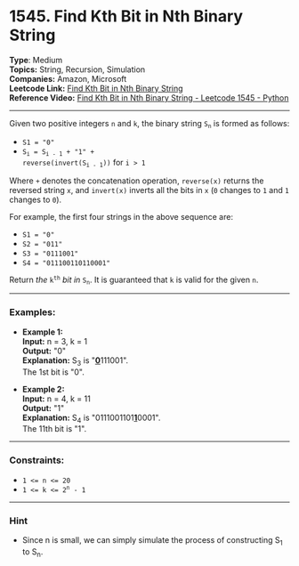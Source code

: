 # 1545. Find Kth Bit in Nth Binary String

__Type__: Medium <br>
__Topics:__ String, Recursion, Simulation <br>
__Companies:__ Amazon, Microsoft <br>
__Leetcode Link:__ [Find Kth Bit in Nth Binary String](https://leetcode.com/problems/find-kth-bit-in-nth-binary-string/description/) <br>
__Reference Video:__ [Find Kth Bit in Nth Binary String - Leetcode 1545 - Python](https://www.youtube.com/watch?v=h9DOEqeb_ZA)
<hr>

Given two positive integers `n` and `k`, the binary string <code>S<sub>n</sub></code> is formed as follows:
- `S1 = "0"`
- <code>S<sub>i</sub> = S<sub>i - 1</sub> + "1" + reverse(invert(S<sub>i - 1</sub>))</code> for `i > 1`

Where `+` denotes the concatenation operation, `reverse(x)` returns the reversed string `x`, and `invert(x)` inverts all the bits in `x` (`0` changes to `1` and `1` changes to `0`).

For example, the first four strings in the above sequence are:
- `S1 = "0"`
- `S2 = "011"`
- `S3 = "0111001"`
- `S4 = "011100110110001"`

Return _the_ <code>k<sup>th</sup></code> _bit in_ <code>S<sub>n</sub></code>. It is guaranteed that `k` is valid for the given `n`.
<hr>

### Examples:

- __Example 1:__ <br>
__Input:__ n = 3, k = 1 <br>
__Output:__ "0" <br>
__Explanation:__ S<sub>3</sub> is "<u><b>0</b></u>111001". <br> 
The 1st bit is "0".

- __Example 2:__ <br>
__Input:__ n = 4, k = 11 <br>
__Output:__ "1" <br>
__Explanation:__ S<sub>4</sub> is "0111001101<u><b>1</b></u>0001". <br>
The 11th bit is "1".
<hr>

### Constraints:
- `1 <= n <= 20`
- <code>1 <= k <= 2<sup>n</sup> - 1</code>
<hr>

### Hint
- Since n is small, we can simply simulate the process of constructing S<sub>1</sub> to S<sub>n</sub>.